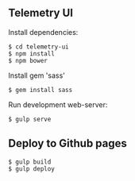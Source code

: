 ## Telemetry UI

Install dependencies:

    $ cd telemetry-ui
    $ npm install
    $ npm bower

Install gem 'sass'

    $ gem install sass
    
Run development web-server:

    $ gulp serve

## Deploy to Github pages  
  
    $ gulp build
    $ gulp deploy